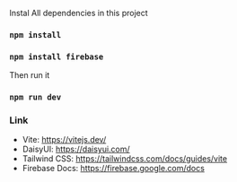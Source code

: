 

Instal All dependencies in this project
### `npm install`
### `npm install firebase`

Then run it
### `npm run dev`


### Link

- Vite: https://vitejs.dev/
- DaisyUI: https://daisyui.com/
- Tailwind CSS: https://tailwindcss.com/docs/guides/vite
- Firebase Docs: https://firebase.google.com/docs


